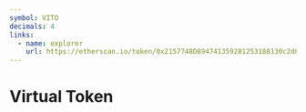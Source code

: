 ```yaml
---
symbol: VITO
decimals: 4
links:
  - name: explorer
    url: https://etherscan.io/token/0x2157748D894741359281253188130c2d615FAdC8
---
```


# Virtual Token

